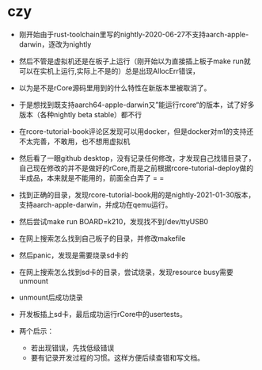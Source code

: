# czy
* 刚开始由于rust-toolchain里写的nightly-2020-06-27不支持aarch-apple-darwin，逐改为nightly
* 然后不管是虚拟机还是在板子上运行（刚开始以为直接插上板子make run就可以在实机上运行,实际上不是的）总是出现AllocErr错误，
* 以为是不是rCore源码里用到的什么特性在新版本里被取消了。
* 于是想找到既支持aarch64-apple-darwin又”能运行rcore“的版本，试了好多版本（各种nightly beta stable）都不行
* 在rcore-tutorial-book评论区发现可以用docker，但是docker对m1的支持还不太完善，不敢用，也不想用虚拟机
* 然后看了一眼github desktop，没有记录任何修改，才发现自己找错目录了，自己现在修改的并不是做好的rCore,而是之前根据rcore-tutorial-deploy做的半成品，本来就是不能用的，前面全白弄了 = =
* 找到正确的目录，发现rcore-tutorial-book用的是nightly-2021-01-30版本，支持aarch-apple-darwin，并成功在qemu运行。
* 然后尝试make run BOARD=k210，发现找不到/dev/ttyUSB0
* 在网上搜索怎么找到自己板子的目录，并修改makefile
* 然后panic，发现是需要烧录sd卡的
* 在网上搜索怎么找到sd卡的目录，尝试烧录，发现resource busy需要unmount
* unmount后成功烧录
* 开发板插上sd卡，最后成功运行rCore中的usertests。

* 两个启示：
    * 若出现错误，先找低级错误
    * 要有记录开发过程的习惯。这样方便后续查错和写文档。